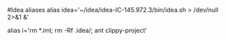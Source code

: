 #Idea aliases
alias idea='~/idea/idea-IC-145.972.3/bin/idea.sh > /dev/null 2>&1 &'

alias i='rm *.iml; rm -Rf .idea/; ant clippy-project'